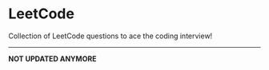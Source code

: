 # LeetCode
Collection of LeetCode questions to ace the coding interview!

--------------------------
**NOT UPDATED ANYMORE**
